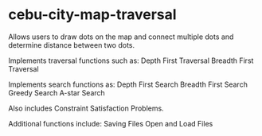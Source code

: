 # cebu-city-map-traversal

Allows users to draw dots on the map and connect multiple dots and determine distance between two dots.

Implements traversal functions such as:
Depth First Traversal
Breadth First Traversal

Implements search functions as:
Depth First Search
Breadth First Search
Greedy Search
A-star Search

Also includes Constraint Satisfaction Problems.

Additional functions include:
Saving Files
Open and Load Files
